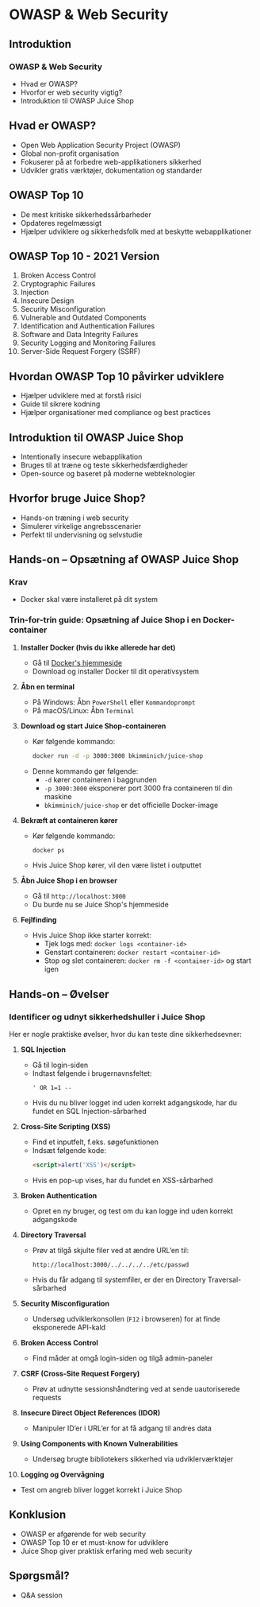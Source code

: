 # OWASP & Web Security

## Introduktion

### OWASP & Web Security

- Hvad er OWASP?
- Hvorfor er web security vigtig?
- Introduktion til OWASP Juice Shop

## Hvad er OWASP?

- Open Web Application Security Project (OWASP)
- Global non-profit organisation
- Fokuserer på at forbedre web-applikationers sikkerhed
- Udvikler gratis værktøjer, dokumentation og standarder

## OWASP Top 10

- De mest kritiske sikkerhedssårbarheder
- Opdateres regelmæssigt
- Hjælper udviklere og sikkerhedsfolk med at beskytte webapplikationer

## OWASP Top 10 - 2021 Version

1. Broken Access Control
2. Cryptographic Failures
3. Injection
4. Insecure Design
5. Security Misconfiguration
6. Vulnerable and Outdated Components
7. Identification and Authentication Failures
8. Software and Data Integrity Failures
9. Security Logging and Monitoring Failures
10. Server-Side Request Forgery (SSRF)

## Hvordan OWASP Top 10 påvirker udviklere

- Hjælper udviklere med at forstå risici
- Guide til sikrere kodning
- Hjælper organisationer med compliance og best practices

## Introduktion til OWASP Juice Shop

- Intentionally insecure webapplikation
- Bruges til at træne og teste sikkerhedsfærdigheder
- Open-source og baseret på moderne webteknologier

## Hvorfor bruge Juice Shop?

- Hands-on træning i web security
- Simulerer virkelige angrebsscenarier
- Perfekt til undervisning og selvstudie

## Hands-on – Opsætning af OWASP Juice Shop

### Krav

- Docker skal være installeret på dit system

### Trin-for-trin guide: Opsætning af Juice Shop i en Docker-container

1. **Installer Docker (hvis du ikke allerede har det)**
   - Gå til [Docker's hjemmeside](https://www.docker.com/get-started)
   - Download og installer Docker til dit operativsystem

2. **Åbn en terminal**
   - På Windows: Åbn `PowerShell` eller `Kommandoprompt`
   - På macOS/Linux: Åbn `Terminal`

3. **Download og start Juice Shop-containeren**
   - Kør følgende kommando:
     ```sh
     docker run -d -p 3000:3000 bkimminich/juice-shop
     ```
   - Denne kommando gør følgende:
     - `-d` kører containeren i baggrunden
     - `-p 3000:3000` eksponerer port 3000 fra containeren til din maskine
     - `bkimminich/juice-shop` er det officielle Docker-image

4. **Bekræft at containeren kører**
   - Kør følgende kommando:
     ```sh
     docker ps
     ```
   - Hvis Juice Shop kører, vil den være listet i outputtet

5. **Åbn Juice Shop i en browser**
   - Gå til `http://localhost:3000`
   - Du burde nu se Juice Shop's hjemmeside

6. **Fejlfinding**
   - Hvis Juice Shop ikke starter korrekt:
     - Tjek logs med: `docker logs <container-id>`
     - Genstart containeren: `docker restart <container-id>`
     - Stop og slet containeren: `docker rm -f <container-id>` og start igen

## Hands-on – Øvelser

### Identificer og udnyt sikkerhedshuller i Juice Shop

Her er nogle praktiske øvelser, hvor du kan teste dine sikkerhedsevner:

1. **SQL Injection**
   - Gå til login-siden
   - Indtast følgende i brugernavnsfeltet:
     ```
     ' OR 1=1 --
     ```
   - Hvis du nu bliver logget ind uden korrekt adgangskode, har du fundet en SQL Injection-sårbarhed

2. **Cross-Site Scripting (XSS)**
   - Find et inputfelt, f.eks. søgefunktionen
   - Indsæt følgende kode:
     ```html
     <script>alert('XSS')</script>
     ```
   - Hvis en pop-up vises, har du fundet en XSS-sårbarhed

3. **Broken Authentication**
   - Opret en ny bruger, og test om du kan logge ind uden korrekt adgangskode

4. **Directory Traversal**
   - Prøv at tilgå skjulte filer ved at ændre URL’en til:
     ```
     http://localhost:3000/../../../../etc/passwd
     ```
   - Hvis du får adgang til systemfiler, er der en Directory Traversal-sårbarhed

5. **Security Misconfiguration**
   - Undersøg udviklerkonsollen (`F12` i browseren) for at finde eksponerede API-kald

6. **Broken Access Control**
   - Find måder at omgå login-siden og tilgå admin-paneler

7. **CSRF (Cross-Site Request Forgery)**
   - Prøv at udnytte sessionshåndtering ved at sende uautoriserede requests

8. **Insecure Direct Object References (IDOR)**
   - Manipuler ID’er i URL’er for at få adgang til andres data

9. **Using Components with Known Vulnerabilities**
   - Undersøg brugte bibliotekers sikkerhed via udviklerværktøjer

10. **Logging og Overvågning**
   - Test om angreb bliver logget korrekt i Juice Shop

## Konklusion

- OWASP er afgørende for web security
- OWASP Top 10 er et must-know for udviklere
- Juice Shop giver praktisk erfaring med web security

## Spørgsmål?

- Q&A session

